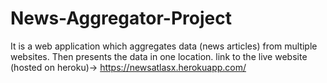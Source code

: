 # News-Aggregator-Project
It is a web application which aggregates data (news articles) from multiple websites. Then presents the data in one location. link to the live website (hosted on heroku)-> https://newsatlasx.herokuapp.com/
